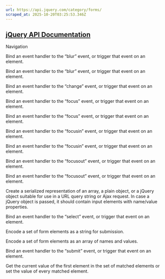 ```yaml
---
url: https://api.jquery.com/category/forms/
scraped_at: 2025-10-20T03:25:53.346Z
---
```


## [jQuery API Documentation](https://jquery.com/ "jQuery API Documentation")

Navigation

Bind an event handler to the “blur” event, or trigger that event on an element.

Bind an event handler to the “blur” event, or trigger that event on an element.

Bind an event handler to the “change” event, or trigger that event on an element.

Bind an event handler to the “focus” event, or trigger that event on an element.

Bind an event handler to the “focus” event, or trigger that event on an element.

Bind an event handler to the “focusin” event, or trigger that event on an element.

Bind an event handler to the “focusin” event, or trigger that event on an element.

Bind an event handler to the “focusout” event, or trigger that event on an element.

Bind an event handler to the “focusout” event, or trigger that event on an element.

Create a serialized representation of an array, a plain object, or a jQuery object suitable for use in a URL query string or Ajax request. In case a jQuery object is passed, it should contain input elements with name/value properties.

Bind an event handler to the “select” event, or trigger that event on an element.

Encode a set of form elements as a string for submission.

Encode a set of form elements as an array of names and values.

Bind an event handler to the “submit” event, or trigger that event on an element.

Get the current value of the first element in the set of matched elements or set the value of every matched element.